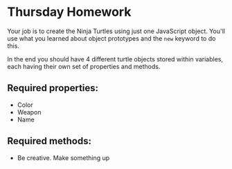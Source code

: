 # Thursday Homework

Your job is to create the Ninja Turtles using just one JavaScript object. You'll use what you learned about object prototypes and the `new` keyword to do this.

In the end you should have 4 different turtle objects stored within variables, each having their own set of properties and methods.

## Required properties:

- Color
- Weapon
- Name

## Required methods:

- Be creative. Make something up
